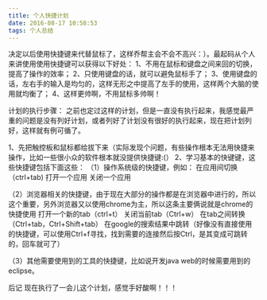 ```yaml
---
title: 个人快捷计划
date: 2016-08-17 10:58:53
tags: 个人总结
---
```


决定以后使用快捷键来代替鼠标了，这样乔帮主会不会不高兴：）。最起码从个人来讲使用使用快捷键可以获得以下好处：
1、不用在鼠标和键盘之间来回的切换，提高了操作的效率；
2、只使用键盘的话，就可以避免鼠标手了；
3、使用键盘的话，左右手的输入是均匀的，这样无形之中提高了左手的使用，这样两个大脑的使用就均衡了；
4、这样更帅啊，不用鼠标多帅啊！

计划的执行步骤：
之前也定过这样的计划，但是一直没有执行起来，我感觉最严重的问题是没有列好计划，或者列好了计划没有很好的执行起来，现在把计划列好，这样就有例可循了。

1、先把触控板和鼠标都给拔下来（实际发现个问题，有些操作根本无法用快捷来操作，比如一些很小众的软件根本就没提供快捷键:(）
2、学习基本的快键键，这些快捷键包括下面这些：
（1）操作系统级的快捷键，例如：
     在应用间切换（ctrl+tab)
     打开一个应用
     关闭一个应用

（2）浏览器相关的快捷键，由于现在大部分的操作都是在浏览器中进行的，所以这个重要，另外浏览器又以使用chrome为主，所以这条主要俩说就是chrome的快捷使用
     打开一个新的tab（ctrl+t）
     关闭当前tab（Ctrl+w）
     在tab之间转换（Ctrl+tab，Ctrl+Shift+tab）
     在google的搜索结果中跳转（好像没有直接使用的快捷键，可以使用Ctrl+f寻找，找到需要的连接然后按Ctrl，是其变成可跳转的，回车就可了）


（3）其他需要使用到的工具的快捷键，比如说开发java web的时候需要用到的eclipse。



后记
现在执行了一会儿这个计划，感觉手好酸啊！！！